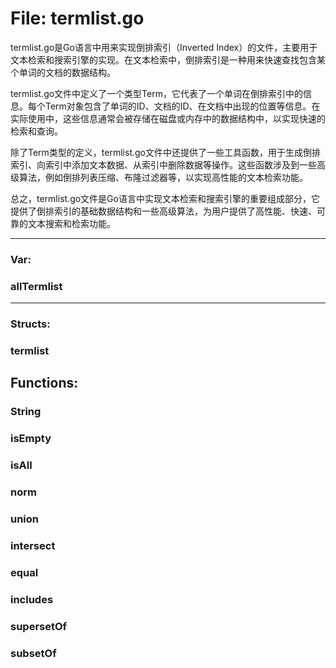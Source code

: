 # File: termlist.go

termlist.go是Go语言中用来实现倒排索引（Inverted Index）的文件，主要用于文本检索和搜索引擎的实现。在文本检索中，倒排索引是一种用来快速查找包含某个单词的文档的数据结构。

termlist.go文件中定义了一个类型Term，它代表了一个单词在倒排索引中的信息。每个Term对象包含了单词的ID、文档的ID、在文档中出现的位置等信息。在实际使用中，这些信息通常会被存储在磁盘或内存中的数据结构中，以实现快速的检索和查询。

除了Term类型的定义，termlist.go文件中还提供了一些工具函数，用于生成倒排索引、向索引中添加文本数据、从索引中删除数据等操作。这些函数涉及到一些高级算法，例如倒排列表压缩、布隆过滤器等，以实现高性能的文本检索功能。

总之，termlist.go文件是Go语言中实现文本检索和搜索引擎的重要组成部分，它提供了倒排索引的基础数据结构和一些高级算法，为用户提供了高性能、快速、可靠的文本搜索和检索功能。




---

### Var:

### allTermlist








---

### Structs:

### termlist





## Functions:

### String





### isEmpty





### isAll





### norm





### union





### intersect





### equal





### includes





### supersetOf





### subsetOf





